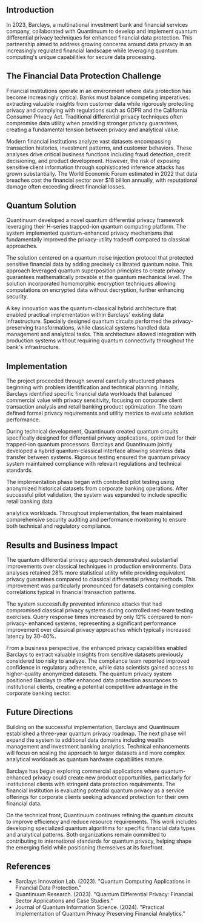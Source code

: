 

## Introduction

In 2023, Barclays, a multinational investment bank and financial services company, collaborated with Quantinuum to develop and implement quantum differential privacy techniques for enhanced financial data protection. This partnership aimed to address growing concerns around data privacy in an increasingly regulated financial landscape while leveraging quantum computing's unique capabilities for secure data processing.

## The Financial Data Protection Challenge

Financial institutions operate in an environment where data protection has become increasingly critical. Banks must balance competing imperatives: extracting valuable insights from customer data while rigorously protecting privacy and complying with regulations such as GDPR and the California Consumer Privacy Act. Traditional differential privacy techniques often compromise data utility when providing stronger privacy guarantees, creating a fundamental tension between privacy and analytical value.

Modern financial institutions analyze vast datasets encompassing transaction histories, investment patterns, and customer behaviors. These analyses drive critical business functions including fraud detection, credit decisioning, and product development. However, the risk of exposing sensitive client information through sophisticated inference attacks has grown substantially. The World Economic Forum estimated in 2022 that data breaches cost the financial sector over $18 billion annually, with reputational damage often exceeding direct financial losses.

## Quantum Solution

Quantinuum developed a novel quantum differential privacy framework leveraging their H-series trapped-ion quantum computing platform. The system implemented quantum-enhanced privacy mechanisms that fundamentally improved the privacy-utility tradeoff compared to classical approaches.

The solution centered on a quantum noise injection protocol that protected sensitive financial data by adding precisely calibrated quantum noise. This approach leveraged quantum superposition principles to create privacy guarantees mathematically provable at the quantum mechanical level. The solution incorporated homomorphic encryption techniques allowing computations on encrypted data without decryption, further enhancing security.

A key innovation was the quantum-classical hybrid architecture that enabled practical implementation within Barclays' existing data infrastructure. Specially designed quantum circuits performed the privacy-preserving transformations, while classical systems handled data management and analytical tasks. This architecture allowed integration with production systems without requiring quantum connectivity throughout the bank's infrastructure.

## Implementation

The project proceeded through several carefully structured phases beginning with problem identification and technical planning. Initially, Barclays identified specific financial data workloads that balanced commercial value with privacy sensitivity, focusing on corporate client transaction analysis and retail banking product optimization. The team defined formal privacy requirements and utility metrics to evaluate solution performance.

During technical development, Quantinuum created quantum circuits specifically designed for differential privacy applications, optimized for their trapped-ion quantum processors. Barclays and Quantinuum jointly developed a hybrid quantum-classical interface allowing seamless data transfer between systems. Rigorous testing ensured the quantum privacy system maintained compliance with relevant regulations and technical standards.

The implementation phase began with controlled pilot testing using anonymized historical datasets from corporate banking operations. After successful pilot validation, the system was expanded to include specific retail banking data

analytics workloads. Throughout implementation, the team maintained comprehensive security auditing and performance monitoring to ensure both technical and regulatory compliance.

## Results and Business Impact

The quantum differential privacy approach demonstrated substantial improvements over classical techniques in production environments. Data analyses retained 28% more statistical utility while providing equivalent privacy guarantees compared to classical differential privacy methods. This improvement was particularly pronounced for datasets containing complex correlations typical in financial transaction patterns.

The system successfully prevented inference attacks that had compromised classical privacy systems during controlled red-team testing exercises. Query response times increased by only 12% compared to non-privacy- enhanced systems, representing a significant performance improvement over classical privacy approaches which typically increased latency by 30-40%.

From a business perspective, the enhanced privacy capabilities enabled Barclays to extract valuable insights from sensitive datasets previously considered too risky to analyze. The compliance team reported improved confidence in regulatory adherence, while data scientists gained access to higher-quality anonymized datasets. The quantum privacy system positioned Barclays to offer enhanced data protection assurances to institutional clients, creating a potential competitive advantage in the corporate banking sector.

## Future Directions

Building on the successful implementation, Barclays and Quantinuum established a three-year quantum privacy roadmap. The next phase will expand the system to additional data domains including wealth management and investment banking analytics. Technical enhancements will focus on scaling the approach to larger datasets and more complex analytical workloads as quantum hardware capabilities mature.

Barclays has begun exploring commercial applications where quantum-enhanced privacy could create new product opportunities, particularly for institutional clients with stringent data protection requirements. The financial institution is evaluating potential quantum privacy as a service offerings for corporate clients seeking advanced protection for their own financial data.

On the technical front, Quantinuum continues refining the quantum circuits to improve efficiency and reduce resource requirements. This work includes developing specialized quantum algorithms for specific financial data types and analytical patterns. Both organizations remain committed to contributing to international standards for quantum privacy, helping shape the emerging field while positioning themselves at its forefront.

## References

- Barclays Innovation Lab. (2023). "Quantum Computing Applications in Financial Data Protection."  
- Quantinuum Research. (2023). "Quantum Differential Privacy: Financial Sector Applications and Case Studies."
- Journal of Quantum Information Science. (2024). "Practical Implementation of Quantum Privacy Preserving Financial Analytics."